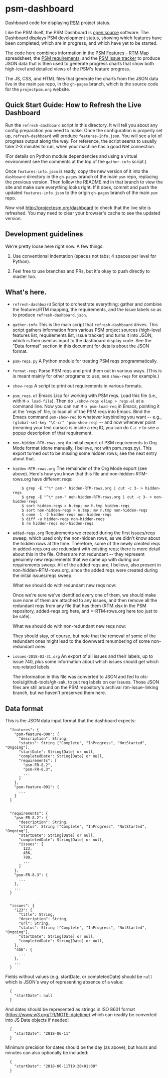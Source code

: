 # psm-dashboard

Dashboard code for displaying [PSM](http://projectpsm.org/) project status.

Like the PSM itself, the PSM Dashboard is [open source](LICENSE)
software.  The Dashboard displays PSM development status, showing
which features have been completed, which are in progress, and which
have yet to be started.

The code here combines information in the [PSM Features - RTM
Map](https://docs.google.com/spreadsheets/d/1avMeCIiayaCcx8fDzldo3KEiRHyM2qjjBuCXWKRwyao/edit?usp=sharing)
spreadsheet, the [PSM
requirements](https://github.com/SolutionGuidance/psm/tree/master/requirements),
and the [PSM issue
tracker](https://github.com/SolutionGuidance/psm/issues/) to produce JSON data
that is then used to generate progress charts that show both high-level and
detailed views of the PSM's feature progress.

The JS, CSS, and HTML files that generate the charts from the JSON data live in
the main `psm` repo, in the `gh-pages` branch, which is the source code for the
`projectpsm.org` website.

## Quick Start Guide: How to Refresh the Live Dashboard

Run the `refresh-dashboard` script in this directory.  It will tell
you about any config preparation you need to make.  Once the
configuration is properly set up, `refresh-dashboard` will produce
`features-info.json`.  You will see a lot of progress output along the
way.  For reference, the script seems to usually take 2-3 minutes to
run, when your machine has a good Net connection.

(For details on Python module dependencies and using a virtual
environment see the comments at the top of the `gather-info` script.)

Once `features-info.json` is ready, copy the new version of it into the
`dashboard` directory in the `gh-pages` branch of the main `psm` repo,
replacing the previous version.  Then follow the README.md in that branch to
view the site and make sure everything looks right.  If it does, commit and
push the updated `features-info.json` to the origin `gh-pages` branch of
the main `psm` repo.

Now visit http://projectpsm.org/dashboard to check that the live site
is refreshed.  You may need to clear your browser's cache to see the
updated version.

## Development guidelines

We're pretty loose here right now.  A few things:

1. Use conventional indentation (spaces not tabs; 4 spaces per level for
   Python).

2. Feel free to use branches and PRs, but it's okay to push directly
   to master too.

## What's here.

* `refresh-dashboard`
   Script to orchestrate everything: gather and combine the
   features/RTM mapping, the requirements, and the issue labels so as
   to produce `refresh-dashboard.json`.

* `gather-info`
  This is the main script that `refresh-dashboard` drives.  This
  script gathers information from various PSM project sources
  (high-level features list, requirements list, issue tracker) and
  turns it into JSON, which is then used as input to the dashboard
  display code.  See the "Data format" section in this document for
  details about the JSON format.

* `psm-reqs.py`
  A Python module for treating PSM reqs programmatically.

* `format-reqs`
  Parse PSM reqs and print them out in various ways.
  (This is is meant mainly for other programs to use; see `show-reqs`
  for example.)

* `show-reqs`
  A script to print out requirements in various formats.

* `psm_reqs.el`
  Emacs Lisp for working with PSM reqs.  Load this file (i.e., with
  `M-x load-file`).  Then do `./show-reqs elisp > reqs.el` at a
  command line.  Now you can run `M-x psm-load-req` in Emacs,
  pointing it at the 'reqs.el' file, to load all of the PSM reqs into
  Emacs.  Bind the Emacs command `psm-show-req` to whatever keybinding
  you want -- e.g., `(global-set-key "\C-cr" 'psm-show-req)` -- and
  now whenever point (meaning your text cursor) is inside a req ID,
  you can do `C-c r` to see a popup description of that requirement.

* `non-hidden-RTM-rows.org`
  An initial export of PSM requirements to Org Mode format (done manually,
  I believe, not with psm_reqs.py).  This export turned out to be missing
  some hidden rows; see the next entry about that.

* `hidden-RTM-rows.org`
  The remainder of the Org Mode export (see above).  Here's how you
  know that this file and non-hidden-RTM-rows.org have different reqs:

          $ grep -E "^\* psm-" hidden-RTM-rows.org | cut -c 3- > hidden-reqs
          $ grep -E "^\* psm-" non-hidden-RTM-rows.org | cut -c 3- > non-hidden-reqs
          $ sort hidden-reqs > h.tmp; mv h.tmp hidden-reqs
          $ sort non-hidden-reqs > n.tmp; mv n.tmp non-hidden-reqs
          $ comm -1 -2 hidden-reqs non-hidden-reqs
          $ diff -u hidden-reqs non-hidden-reqs
          $ rm hidden-reqs non-hidden-reqs

* `added-reqs.org`
  Requirements we created during the first issues/reqs sweep, which
  used only the non-hidden rows, as we didn't know about the hidden
  rows at the time.  Therefore, some of the newly created reqs in
  added-reqs.orq are redundant with existing reqs; there is more
  detail about this in the file.  Others are not redundant -- they
  represent genuinely new requirements that we came up with during
  our requirements sweep.  All of the added reqs are, I believe, also
  present in non-hidden-RTM-rows.org, since the added reqs were
  created during the initial issues/reqs sweep.

  What we should do with redundant new reqs now:

  Once we're sure we've identified every one of them, we should make
  sure none of them are attached to any issues, and then remove all
  the redundant reqs from any file that has them (RTM.xlsx in the PSM
  repository, added-reqs.org here, and *-RTM-rows.org here too just to
  be safe).

  What we should do with non-redundant new reqs now:

  They should stay, of course, but note that the removal of some of
  the redundant ones might lead to the downward renumbering of some
  non-redundant ones.

* `issues-2018-03-31.org`
  An export of all issues and their labels, up to issue 740, plus some
  information about which issues should get which req-related labels.

  The information in this file was converted to JSON and fed to
  ots-tools/github-tools/gh-sak, to put req labels on our issues.
  Those JSON files are still around on the PSM repository's archival
  rtm-issue-linking branch, but we haven't preserved them here.

## Data format

This is the JSON data input format that the dashboard expects:

      "features": {
        "psm-feature-000": {
          "description": String,
          "status": String ["Complete", "InProgress", "NotStarted", "Ongoing"],
          "startDate": String[Date] or null,
          "completedDate": String[Date] or null,
          "requirements": [
            "psm-FR-8.2",
            "psm-FR-8.3",
            ...
          ]
        },
        "psm-feature-001": {
          ...
        }
      }


      "requirements": {
        "psm-FR-8.2": {
          "description": String,
          "status": String ["Complete", "InProgress", "NotStarted", "Ongoing"],
          "startDate": String[Date] or null,
          "completedDate": String[Date] or null,
          "issues": [
            123,
            456,
            789,
            ...
          ]
        },
        "psm-FR-8.3": {
          ...
        },
        ...
      }


      "issues": {
        "123": {
          "title": String,
          "description": String,
          "url": String,
          "status": String ["Complete", "InProgress", "NotStarted", "Ongoing"],
          "startDate": String[Date] or null,
          "completedDate": String[Date] or null,
        },
        "456": {
          ...
        },
        ...
      }

Fields without values (e.g. startDate, or completedDate) should be
`null` which is JSON's way of representing absence of a value:

      {
        "startDate": null
      }

And dates should be represented as strings in ISO 8601 format
(https://www.w3.org/TR/NOTE-datetime) which can readily be converted into JS
Date objects if needed:

      {
        "startDate": "2018-06-11"
      }

Minimum precision for dates should be the day (as above), but hours and minutes
can also optionally be included:

      {
        "startDate": "2018-06-11T19:20+01:00"
      }
